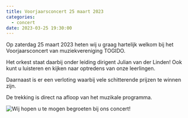 ```yaml
---
title: Voorjaarsconcert 25 maart 2023
categories:
  - concert
date: 2023-03-25 19:30:00
---
```


Op zaterdag 25 maart 2023 heten wij u graag hartelijk welkom bij het Voorjaarsconcert van muziekvereniging TOGIDO. 

Het orkest staat daarbij onder leiding dirigent Julian van der Linden! Ook kunt u luisteren en kijken naar optredens van onze leerlingen.

Daarnaast is er een verloting waarbij vele schitterende prijzen te winnen zijn.

De trekking is direct na afloop van het muzikale programma.

![Wij hopen u te mogen begroeten bij ons concert!](/images/voorjaarsconcert-2023.jpeg)
